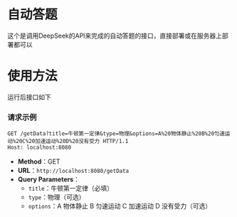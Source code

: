 # 自动答题
这个是调用DeepSeek的API来完成的自动答题的接口，直接部署或在服务器上部署都可以
# 使用方法
运行后接口如下
### 请求示例

```http
GET /getData?title=牛顿第一定律&type=物理&options=A%20物体静止%20B%20匀速运动%20C%20加速运动%20D%20没有受力 HTTP/1.1
Host: localhost:8080
```

- **Method**：GET  
- **URL**：`http://localhost:8080/getData`  
- **Query Parameters**：
  - `title`：牛顿第一定律（必填）
  - `type`：物理（可选）
  - `options`：A 物体静止 B 匀速运动 C 加速运动 D 没有受力（可选）
